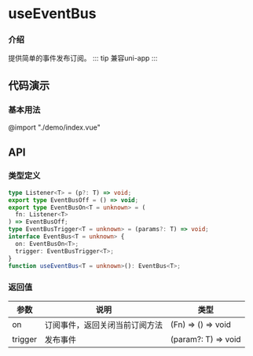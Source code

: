 # useEventBus

### 介绍
提供简单的事件发布订阅。
::: tip
兼容uni-app
:::

## 代码演示

### 基本用法
@import "./demo/index.vue"

## API
### 类型定义

```ts
type Listener<T> = (p?: T) => void;
export type EventBusOff = () => void;
export type EventBusOn<T = unknown> = (
  fn: Listener<T>
) => EventBusOff;
type EventBusTrigger<T = unknown> = (params?: T) => void;
interface EventBus<T = unknown> {
  on: EventBusOn<T>;
  trigger: EventBusTrigger<T>;
}
function useEventBus<T = unknown>(): EventBus<T>;
```
### 返回值

| 参数      | 说明 | 类型                    |
|---------|--| ----------------------- |
| on      | 订阅事件，返回关闭当前订阅方法 | (Fn) => () => void   |
| trigger | 发布事件 | (param?: T) => void    |
